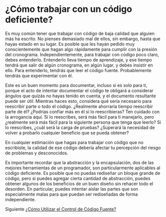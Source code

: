 # ¿Cómo trabajar con un código deficiente?
[//]: # (Version:1.0.0)
Es muy común tener que trabajar con código de baja calidad que alguien más ha escrito. No pienses demasiado mal de ellos, sin embargo, hasta que hayas estado en su lugar. Es posible que les hayan pedido muy conscientemente que hagan algo rápidamente para cumplir con la presión del cronograma. Independientemente, para trabajar con código poco claro, debes entenderlo. Entenderlo lleva tiempo de aprendizaje, y ese tiempo tendrá que salir de algún cronograma, en algún lugar, y debes insistir en ello. Para entenderlo, tendrás que leer el código fuente. Probablemente tendrás que experimentar con él.

Este es un buen momento para documentar, incluso si es solo para ti, porque el acto de intentar documentar el código te obligará a considerar ángulos que quizás no hayas tenido en cuenta, y el documento resultante puede ser útil. Mientras haces esto, considera qué sería necesario para reescribir parte o todo el código. ¿Realmente ahorraría tiempo reescribir parte de él? ¿Podrías confiar más en él si lo reescribieras? Ten cuidado con la arrogancia aquí. Si lo reescribes, será más fácil para ti manejarlo, pero ¿realmente será más fácil para la siguiente persona que tenga que leerlo? Si lo reescribes, ¿cuál será la carga de pruebas? ¿Superará la necesidad de volver a probarlo cualquier beneficio que se pueda obtener?

En cualquier estimación que hagas para trabajar con código que no escribiste, la calidad de ese código debería afectar tu percepción del riesgo de problemas y desconocidos.

Es importante recordar que la abstracción y la encapsulación, dos de las mejores herramientas de un programador, son particularmente aplicables al código deficiente. Es posible que no puedas rediseñar un bloque grande de código, pero si puedes agregar cierta cantidad de abstracción, puedes obtener algunos de los beneficios de un buen diseño sin rehacer todo el desorden. En particular, puedes intentar aislar las partes que son especialmente malas para que puedan ser rediseñadas de forma independiente.

Siguiente [¿Cómo Utilizar el Control de Código Fuente?](07-How-to-Use-Source-Code-Control.md)